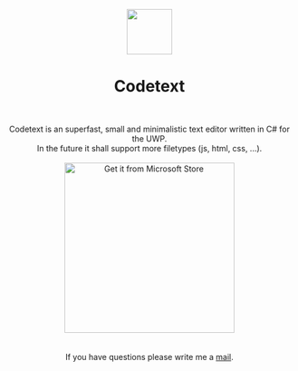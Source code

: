 <p align="center">
  <img src="https://raw.githubusercontent.com/jan-patrick/Coder/master/githublogo1.png" width=80><br>
</p>
<h1 align="center">Codetext</h1>
<br>
<p align="center">
  Codetext is an superfast, small and minimalistic text editor written in C# for the UWP.
  <br>
  In the future it shall support more filetypes (js, html, css, ...).
  <br>
  <br>
  <a href="https://www.microsoft.com/store/"><img src="https://assets.windowsphone.com/85864462-9c82-451e-9355-a3d5f874397a/English_get-it-from-MS_InvariantCulture_Default.png" width=300 alt="Get it from Microsoft Store" /></a>
  <br>
  <br>
  <br>
  If you have questions please write me a 
  <a href="&#109;&#097;&#105;&#108;&#116;&#111;&#058;&#109;&#097;&#105;&#108;&#064;&#106;&#097;&#110;&#045;&#112;&#097;&#116;&#114;&#105;&#099;&#107;&#046;&#100;&#101;">mail</a>.
</p>

